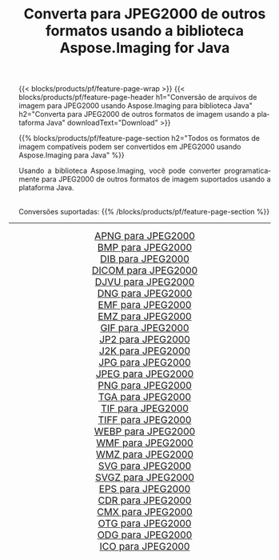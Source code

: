 ﻿---
title: Converta para JPEG2000 de outros formatos usando a biblioteca Aspose.Imaging for Java 
weight: 3920
url: /pt/java/conversion/to/jpeg2000 
lang: pt
langdirlevel: 2
locales: zh-hans,ja,it,ru,de,es,fr,nl,id,lt,pl,pt,vi,tr,ko,zh-hant,ar,hi,th,sv,cs,uk,he
description: Usando Aspose.Imaging você pode converter para JPEG2000 de outros formatos usando Java
---

{{< blocks/products/pf/feature-page-wrap >}}
{{< blocks/products/pf/feature-page-header h1="Conversão de arquivos de imagem para JPEG2000 usando Aspose.Imaging para biblioteca Java" h2="Converta para JPEG2000 de outros formatos de imagem usando a plataforma Java" downloadText="Download" >}}


{{% blocks/products/pf/feature-page-section  h2="Todos os formatos de imagem compatíveis podem ser convertidos em JPEG2000 usando Aspose.Imaging para Java" %}}
<p align=justify>Usando a biblioteca Aspose.Imaging, você pode converter programaticamente para JPEG2000 de outros formatos de imagem suportados usando a plataforma Java.</p>
<br/>
Conversões suportadas:
{{% /blocks/products/pf/feature-page-section %}}
<div class="container-fluid productfamilypage bg-gray">
    <div class="convertypes bg-gray agp-content section">
        <div class="container">
		<hr style="margin-left:-20px;"/>
		<div class="row other-converters" style="gap: 10px;font-size: 19px;text-align:center;">
		    <div class='col-md-2 other-converter remove-lp remove-rp'><a href="/imaging/pt/java/conversion/apng-to-jpeg2000" style="padding:15px;">APNG para JPEG2000</a></div>
<div class='col-md-2 other-converter remove-lp remove-rp'><a href="/imaging/pt/java/conversion/bmp-to-jpeg2000" style="padding:15px;">BMP para JPEG2000</a></div>
<div class='col-md-2 other-converter remove-lp remove-rp'><a href="/imaging/pt/java/conversion/dib-to-jpeg2000" style="padding:15px;">DIB para JPEG2000</a></div>
<div class='col-md-2 other-converter remove-lp remove-rp'><a href="/imaging/pt/java/conversion/dicom-to-jpeg2000" style="padding:15px;">DICOM para JPEG2000</a></div>
<div class='col-md-2 other-converter remove-lp remove-rp'><a href="/imaging/pt/java/conversion/djvu-to-jpeg2000" style="padding:15px;">DJVU para JPEG2000</a></div>
<div class='col-md-2 other-converter remove-lp remove-rp'><a href="/imaging/pt/java/conversion/dng-to-jpeg2000" style="padding:15px;">DNG para JPEG2000</a></div>
<div class='col-md-2 other-converter remove-lp remove-rp'><a href="/imaging/pt/java/conversion/emf-to-jpeg2000" style="padding:15px;">EMF para JPEG2000</a></div>
<div class='col-md-2 other-converter remove-lp remove-rp'><a href="/imaging/pt/java/conversion/emz-to-jpeg2000" style="padding:15px;">EMZ para JPEG2000</a></div>
<div class='col-md-2 other-converter remove-lp remove-rp'><a href="/imaging/pt/java/conversion/gif-to-jpeg2000" style="padding:15px;">GIF para JPEG2000</a></div>
<div class='col-md-2 other-converter remove-lp remove-rp'><a href="/imaging/pt/java/conversion/jp2-to-jpeg2000" style="padding:15px;">JP2 para JPEG2000</a></div>
<div class='col-md-2 other-converter remove-lp remove-rp'><a href="/imaging/pt/java/conversion/j2k-to-jpeg2000" style="padding:15px;">J2K para JPEG2000</a></div>
<div class='col-md-2 other-converter remove-lp remove-rp'><a href="/imaging/pt/java/conversion/jpg-to-jpeg2000" style="padding:15px;">JPG para JPEG2000</a></div>
<div class='col-md-2 other-converter remove-lp remove-rp'><a href="/imaging/pt/java/conversion/jpeg-to-jpeg2000" style="padding:15px;">JPEG para JPEG2000</a></div>
<div class='col-md-2 other-converter remove-lp remove-rp'><a href="/imaging/pt/java/conversion/png-to-jpeg2000" style="padding:15px;">PNG para JPEG2000</a></div>
<div class='col-md-2 other-converter remove-lp remove-rp'><a href="/imaging/pt/java/conversion/tga-to-jpeg2000" style="padding:15px;">TGA para JPEG2000</a></div>
<div class='col-md-2 other-converter remove-lp remove-rp'><a href="/imaging/pt/java/conversion/tif-to-jpeg2000" style="padding:15px;">TIF para JPEG2000</a></div>
<div class='col-md-2 other-converter remove-lp remove-rp'><a href="/imaging/pt/java/conversion/tiff-to-jpeg2000" style="padding:15px;">TIFF para JPEG2000</a></div>
<div class='col-md-2 other-converter remove-lp remove-rp'><a href="/imaging/pt/java/conversion/webp-to-jpeg2000" style="padding:15px;">WEBP para JPEG2000</a></div>
<div class='col-md-2 other-converter remove-lp remove-rp'><a href="/imaging/pt/java/conversion/wmf-to-jpeg2000" style="padding:15px;">WMF para JPEG2000</a></div>
<div class='col-md-2 other-converter remove-lp remove-rp'><a href="/imaging/pt/java/conversion/wmz-to-jpeg2000" style="padding:15px;">WMZ para JPEG2000</a></div>
<div class='col-md-2 other-converter remove-lp remove-rp'><a href="/imaging/pt/java/conversion/svg-to-jpeg2000" style="padding:15px;">SVG para JPEG2000</a></div>
<div class='col-md-2 other-converter remove-lp remove-rp'><a href="/imaging/pt/java/conversion/svgz-to-jpeg2000" style="padding:15px;">SVGZ para JPEG2000</a></div>
<div class='col-md-2 other-converter remove-lp remove-rp'><a href="/imaging/pt/java/conversion/eps-to-jpeg2000" style="padding:15px;">EPS para JPEG2000</a></div>
<div class='col-md-2 other-converter remove-lp remove-rp'><a href="/imaging/pt/java/conversion/cdr-to-jpeg2000" style="padding:15px;">CDR para JPEG2000</a></div>
<div class='col-md-2 other-converter remove-lp remove-rp'><a href="/imaging/pt/java/conversion/cmx-to-jpeg2000" style="padding:15px;">CMX para JPEG2000</a></div>
<div class='col-md-2 other-converter remove-lp remove-rp'><a href="/imaging/pt/java/conversion/otg-to-jpeg2000" style="padding:15px;">OTG para JPEG2000</a></div>
<div class='col-md-2 other-converter remove-lp remove-rp'><a href="/imaging/pt/java/conversion/odg-to-jpeg2000" style="padding:15px;">ODG para JPEG2000</a></div>
<div class='col-md-2 other-converter remove-lp remove-rp'><a href="/imaging/pt/java/conversion/ico-to-jpeg2000" style="padding:15px;">ICO para JPEG2000</a></div>
                </div>
        </div>
    </div>
</div>
<br/>

